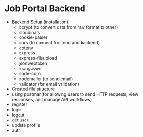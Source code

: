# Job Portal Backend 
- Backend Setup (installation)
    - bcrypt (to convert data from raw format to other)
    - cloudinary
    - cookie-parser
    - cors (to connect frontend and backend)
    - dotenv
    - express
    - express-fileupload
    - jsonwebtoken
    - mongoose
    - node-corn
    - nodemailer (to send email)
    - validator (for email validation)
- Created file structure
- using postman(for allowing users to send HTTP requests, view responses, and manage API workflows)
- register
- login
- logout
- get user
- updata profile
- auth

